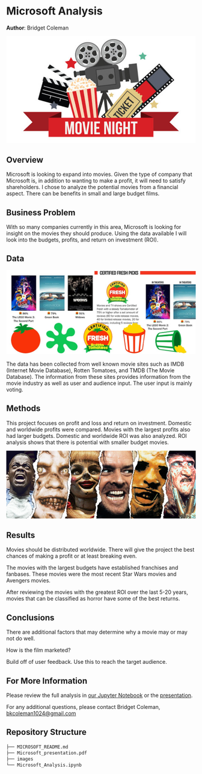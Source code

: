 # Microsoft Analysis

**Author**: Bridget Coleman

![Movie_image](images/Movie_image.jpg)

## Overview

Microsoft is looking to expand into movies. Given the type of company that Microsoft is, in addition to wanting to make a profit, it will need to satisfy shareholders. I chose to analyze the potential movies from a financial aspect. There can be benefits in small and large budget films.

## Business Problem

With so many companies currently in this area, Microsoft is looking for insight on the movies they should produce. Using the data available I will look into the budgets, profits, and return on investment (ROI).

## Data

![RT_ratings](images/RT_ratings.jpeg)

The data has been collected from well known movie sites such as IMDB (Internet Movie Database), Rotten Tomatoes, and TMDB (The Movie Database). The information from these sites provides information from the movie industry as well as user and audience input. The user input is mainly voting.

## Methods

This project focuses on profit and loss and return on investment.  Domestic and worldwide profits were compared.  Movies with the largest profits also had larger budgets.
Domestic and worldwide ROI was also analyzed.  ROI analysis shows that there is potential with smaller budget movies.   

![Horror_movies](images/Horror_movies.jpg)

## Results

Movies should be distributed worldwide.  There will give the project the best chances of making a profit or at least breaking even.  

The movies with the largest budgets have established franchises and fanbases.  These movies were the most recent Star Wars movies and Avengers movies.

After reviewing the movies with the greatest ROI over the last 5-20 years, movies that can be classified as horror have some of the best returns.  


## Conclusions

There are additional factors that may determine why a movie may or may not do well.

How is the film marketed?

Build off of user feedback. Use this to reach the target audience.

## For More Information

Please review the full analysis in [our Jupyter Notebook](https://github.com/bkcoleman1024/Microsoft_Analysis/blob/main/Microsoft_Analysis.ipynb) or the [presentation](https://github.com/bkcoleman1024/Microsoft_Analysis/blob/main/Microsoft%20presentation.pdf).

For any additional questions, please contact Bridget Coleman, bkcoleman1024@gmail.com

## Repository Structure


```
├── MICROSOFT_README.md   
├── Microsoft_presentation.pdf
├── images            
└── Microsoft_Analysis.ipynb         
```

